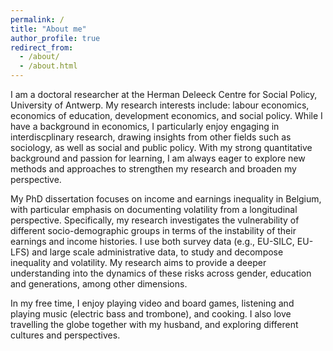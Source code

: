 ```yaml
---
permalink: /
title: "About me"
author_profile: true
redirect_from: 
  - /about/
  - /about.html
---
```

I am a doctoral researcher at the Herman Deleeck Centre for Social Policy, University of Antwerp. My research interests include: labour economics, economics of education, development economics, and social policy. While I have a background in economics, I particularly enjoy engaging in interdiscplinary research, drawing insights from other fields such as sociology, as well as social and public policy. With my strong quantitative background and passion for learning, I am always eager to explore new methods and approaches to strengthen my research and broaden my perspective. 

My PhD dissertation focuses on income and earnings inequality in Belgium, with particular emphasis on documenting volatility from a longitudinal perspective. Specifically, my research investigates the vulnerability of different socio-demographic groups in terms of the instability of their earnings and income histories. I use both survey data (e.g., EU-SILC, EU-LFS) and large scale administrative data, to study and decompose inequality and volatility. My research aims to provide a deeper understanding into the dynamics of these risks across gender, education and generations, among other dimensions. 

In my free time, I enjoy playing video and board games, listening and playing music (electric bass and trombone), and cooking. I also love travelling the globe together with my husband, and exploring different cultures and perspectives. 

